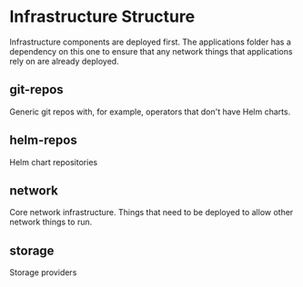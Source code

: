 # Infrastructure Structure

Infrastructure components are deployed first. The applications folder has a dependency on this one to ensure that any network things that applications rely on are already deployed.

## git-repos
Generic git repos with, for example, operators that don't have Helm charts.

## helm-repos
Helm chart repositories

## network
Core network infrastructure. Things that need to be deployed to allow other network things to run.

## storage
Storage providers